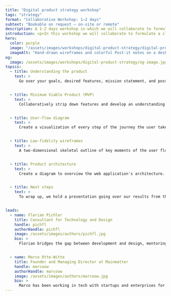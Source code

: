 ```yaml
---
title: "Digital product strategy workshop"
tags: "strategy"
format: "Collaborative Workshop: 1–2 days"
subtext: "Bookable on request – on-site or remote"
description: A 1-2 days workshop in which we will collaborate to formulate a clear product vision, establishing a blueprint for your digital product's development process. This workshop is a great kickoff for an MVP project.
introduction: <p>In this workshop we will collaborate to formulate a clear product vision, establishing a blueprint for your digital product's development process. This workshop is a great kickoff for an MVP project. Before starting out, we will gain an overview of your business. Understanding the fundamentals such as your business model, competitor analysis, and users is an essential first step for this strategy workshop.</p>
hero:
  color: purple
  image: "/assets/images/workshops/digital-product-strategy/digital-product-strategy-workshop-hero.jpg"
  imageAlt: "Hand-drawn wireframes and colorful Post-it notes on a desk"
og:
  image: /assets/images/workshops/digital-product-strategy/og-image.jpg
topics:
  - title: Understanding the product
    text: >
      Go over your goals, desired features, mission statement, and possible key performance indicators (KPIs). We also develop personas to gain a better understanding of who we are building this product for


  - title: Minimum Viable Product (MVP)
    text: >
      Collaboratively strip down features and develop an understanding of the product's core functionality. The MVP is the sole focus for the rest of the exercises in the workshop


  - title: User-flow diagram
    text: >
      Create a visualization of every step of the journey the user takes from the entry point to the final interaction


  - title: Low-fidelity wireframes
    text: >
      A two-dimensional skeletal outline of key moments of the user flow diagram. Also called a fat marker sketch because it is made with such broad strokes that adding detail is difficult or impossible. The goal is to focus on communicating the concept rather than creating a detailed solution.


  - title: Product architecture
    text: >
      Create a diagram to overview the web application's architecture.


  - title: Next steps
    text: >
      To wrap up, we hold a presentation going over our results from the workshop. We include a report with a digital version of the user flow diagram, wireframes for MVP, the product architecture diagram, and our <a href="/playbook/">40-page Playbook</a>


leads:
  - name: Florian Pichler
    title: Consultant for Technology and Design
    handle: pichfl
    authorHandle: pichfl
    image: /assets/images/authors/pichfl.jpg
    bio: >
      Florian bridges the gap between development and design, mentoring clients along the way. He created user experiences and design systems for established brands like Audi, BASF, BMW, and Zurich Insurance.


  - name: Marco Otte-Witte
    title: Founder and Managing Director at Mainmatter
    handle: marcoow
    authorHandle: marcoow
    image: /assets/images/authors/marcoow.jpg
    bio: >
      Marco has been working in tech with startups and enterprises for 2 decades. He's helped companies bring relevant products to market in various industries – among them Blackberry, Generali and Experteer.
---
```


<!--break-->
